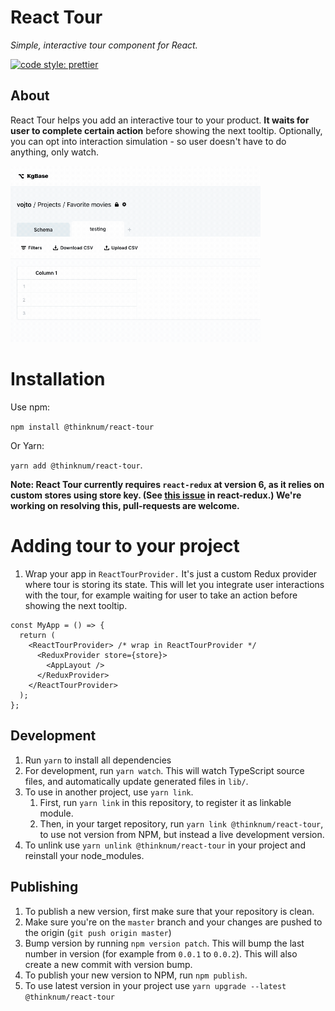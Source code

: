 # React Tour

_Simple, interactive tour component for React._

[![code style: prettier](https://img.shields.io/badge/code_style-prettier-ff69b4.svg)](https://github.com/prettier/prettier)

## About

React Tour helps you add an interactive tour to your product. **It waits for user to complete certain action** before showing the next tooltip. Optionally, you can opt into interaction simulation - so user doesn't have to do anything, only watch.

<img src="preview.gif" width="400" />

# Installation

Use npm:

`npm install @thinknum/react-tour`

Or Yarn:

`yarn add @thinknum/react-tour`.

**Note: React Tour currently requires `react-redux` at version 6, as it relies on custom stores using store key. (See [this issue](https://github.com/reduxjs/react-redux/issues/1132) in react-redux.) We're working on resolving this, pull-requests are welcome.**

# Adding tour to your project

1. Wrap your app in `ReactTourProvider.` It's just a custom Redux provider where tour is storing its state. This will let you integrate user interactions with the tour, for example waiting for user to take an action before showing the next tooltip.

```tsx
const MyApp = () => {
  return (
    <ReactTourProvider> /* wrap in ReactTourProvider */
      <ReduxProvider store={store}>
        <AppLayout />
      </ReduxProvider>
    </ReactTourProvider>
  );
};
```

## Development

1. Run `yarn` to install all dependencies
1. For development, run `yarn watch`. This will watch TypeScript source files, and automatically update generated files in `lib/`.
1. To use in another project, use `yarn link`.
    1. First, run `yarn link` in this repository, to register it as linkable module.
    1. Then, in your target repository, run `yarn link @thinknum/react-tour`, to use not version from NPM, but instead a live development version.
1. To unlink use `yarn unlink @thinknum/react-tour` in your project and reinstall your node_modules.

## Publishing

1. To publish a new version, first make sure that your repository is clean.
1. Make sure you're on the `master` branch and your changes are pushed to the origin (`git push origin master`)
1. Bump version by running `npm version patch`. This will bump the last number in version (for example from `0.0.1` to `0.0.2`). This will also create a new commit with version bump.
1. To publish your new version to NPM, run `npm publish`.
1. To use latest version in your project use `yarn upgrade --latest @thinknum/react-tour`